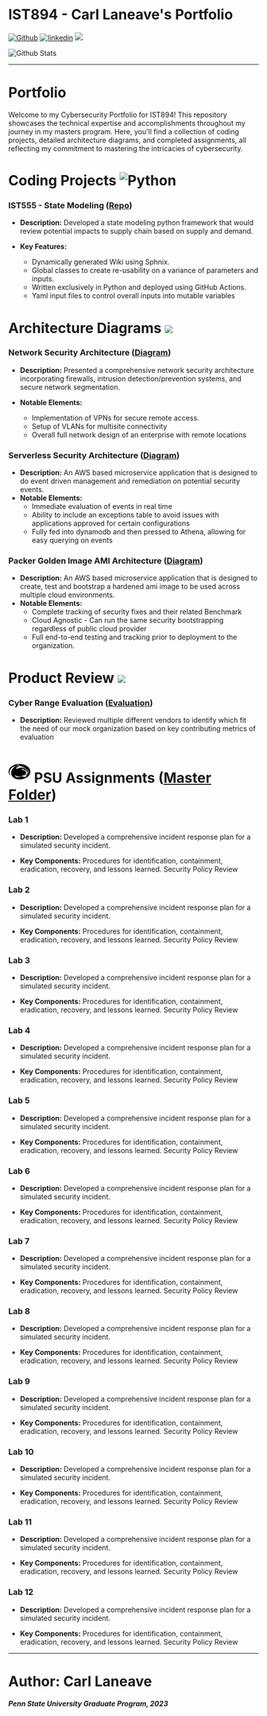 # IST894 - Carl Laneave's Portfolio 
[![Github](https://img.shields.io/badge/GitHub-100000?style=for-the-badge&logo=github&logoColor=white)](https://github.com/claneave28) [![linkedin](https://img.shields.io/badge/LinkedIn-0077B5?style=for-the-badge&logo=linkedin&logoColor=white)](https://www.linkedin.com/in/carl-laneave/) <a href="mailto:claneave28@gmail.com?subject=Hi Carl"><img src="https://img.shields.io/badge/Gmail-D14836?style=for-the-badge&logo=gmail&logoColor=white"></a> 

![Github Stats](https://github-profile-summary-cards.vercel.app/api/cards/profile-details?username=claneave28&theme=dark) 

<hr/>

# Portfolio 

Welcome to my Cybersecurity Portfolio for IST894! This repository showcases the technical expertise and accomplishments throughout my journey in my masters program. Here, you'll find a collection of coding projects, detailed architecture diagrams, and completed assignments, all reflecting my commitment to mastering the intricacies of cybersecurity.



# Coding Projects ![Python](https://img.shields.io/badge/python-3670A0?style=for-the-badge&logo=python&logoColor=ffdd54)
### IST555 - State Modeling ([Repo](https://github.com/claneave28/intelligent_agent_ist555))
- **Description:** Developed a state modeling python framework that would review potential impacts to supply chain based on supply and demand.

- **Key Features:**
  * Dynamically generated Wiki using Sphnix.
  * Global classes to create re-usability on a variance of parameters and inputs.
  * Written exclusively in Python and deployed using GitHub Actions.
  * Yaml input files to control overall inputs into mutable variables

# Architecture Diagrams ![](https://img.shields.io/badge/Amazon_AWS-FF9900?style=for-the-badge&logo=amazonaws&logoColor=white) 
### Network Security Architecture ([Diagram](https://github.com/claneave28/network-design/blob/main/overall_network.png))
- **Description:** Presented a comprehensive network security architecture incorporating firewalls, intrusion detection/prevention systems, and secure network segmentation.

- **Notable Elements:**
  * Implementation of VPNs for secure remote access.
  * Setup of VLANs for multisite connectivity
  * Overall full network design of an enterprise with remote locations

### Serverless Security Architecture ([Diagram](https://github.com/claneave28/AWS-Serverless-Architecture-Model/blob/master/AutomationFramework_arch.png))
- **Description:**  An AWS based microservice application that is designed to do event driven management and remediation on potential security events.
- **Notable Elements:**
  * Immediate evaluation of events in real time
  * Ability to include an exceptions table to avoid issues with applications approved for certain configurations
  * Fully fed into dynamodb and then pressed to Athena, allowing for easy querying on events

### Packer Golden Image AMI Architecture ([Diagram](https://github.com/claneave28/AWS-Serverless-Architecture-Model/blob/master/AutomationFramework_arch.png))
- **Description:**  An AWS based microservice application that is designed to create, test and bootstrap a hardened ami image to be used across multiple cloud environments.  
- **Notable Elements:**
  * Complete tracking of security fixes and their related Benchmark
  * Cloud Agnostic - Can run the same security bootstrapping regardless of public cloud provider
  * Full end-to-end testing and tracking prior to deployment to the organization.

# Product Review ![](https://img.shields.io/badge/Product-Reviews-blue)
### Cyber Range Evaluation ([Evaluation](Cyber-Range-Evaluation/))

- **Description:**
Reviewed multiple different vendors to identify which fit the need of our mock organization based on key contributing metrics of evaluation

# <img src="images/img.png" width="45" height="45"> PSU Assignments  ([Master Folder](Labs/))
### Lab 1
- **Description:** Developed a comprehensive incident response plan for a simulated security incident.

- **Key Components:**
Procedures for identification, containment, eradication, recovery, and lessons learned.
Security Policy Review

### Lab 2
- **Description:** Developed a comprehensive incident response plan for a simulated security incident.

- **Key Components:**
Procedures for identification, containment, eradication, recovery, and lessons learned.
Security Policy Review

### Lab 3
- **Description:** Developed a comprehensive incident response plan for a simulated security incident.

- **Key Components:**
Procedures for identification, containment, eradication, recovery, and lessons learned.
Security Policy Review

### Lab 4
- **Description:** Developed a comprehensive incident response plan for a simulated security incident.

- **Key Components:**
Procedures for identification, containment, eradication, recovery, and lessons learned.
Security Policy Review

### Lab 5
- **Description:** Developed a comprehensive incident response plan for a simulated security incident.

- **Key Components:**
Procedures for identification, containment, eradication, recovery, and lessons learned.
Security Policy Review

### Lab 6
- **Description:** Developed a comprehensive incident response plan for a simulated security incident.

- **Key Components:**
Procedures for identification, containment, eradication, recovery, and lessons learned.
Security Policy Review

### Lab 7
- **Description:** Developed a comprehensive incident response plan for a simulated security incident.

- **Key Components:**
Procedures for identification, containment, eradication, recovery, and lessons learned.
Security Policy Review

### Lab 8
- **Description:** Developed a comprehensive incident response plan for a simulated security incident.

- **Key Components:**
Procedures for identification, containment, eradication, recovery, and lessons learned.
Security Policy Review

### Lab 9
- **Description:** Developed a comprehensive incident response plan for a simulated security incident.

- **Key Components:**
Procedures for identification, containment, eradication, recovery, and lessons learned.
Security Policy Review

### Lab 10
- **Description:** Developed a comprehensive incident response plan for a simulated security incident.

- **Key Components:**
Procedures for identification, containment, eradication, recovery, and lessons learned.
Security Policy Review

### Lab 11
- **Description:** Developed a comprehensive incident response plan for a simulated security incident.

- **Key Components:**
Procedures for identification, containment, eradication, recovery, and lessons learned.
Security Policy Review

### Lab 12
- **Description:** Developed a comprehensive incident response plan for a simulated security incident.

- **Key Components:**
Procedures for identification, containment, eradication, recovery, and lessons learned.
Security Policy Review

<hr/>

# Author: Carl Laneave 
<b><i>Penn State University Graduate Program, 2023</i></b>




